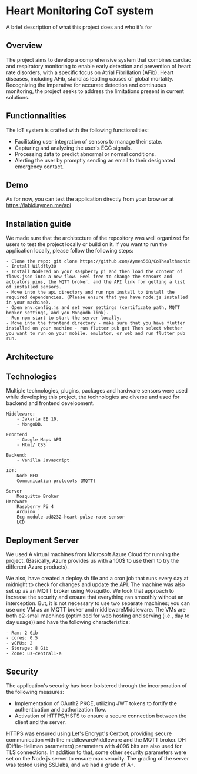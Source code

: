 # Heart Monitoring CoT system

A brief description of what this project does and who it's for


## Overview

The project aims to develop a comprehensive system that combines cardiac and respiratory monitoring to enable early detection and prevention of heart rate disorders, with a specific focus on Atrial Fibrillation (AFib). Heart diseases, including AFib, stand as leading causes of global mortality. Recognizing the imperative for accurate detection and continuous monitoring, the project seeks to address the limitations present in current solutions.
## Functionnalities
The IoT system is crafted with the following functionalities:

- Facilitating user integration of sensors to manage their state.
- Capturing and analyzing the user's ECG signals.
- Processing data to predict abnormal or normal conditions.
- Alerting the user by promptly sending an email to their designated emergency contact.
## Demo
As for now, you can test the application directly from your browser at https://labidiaymen.me/api 
## Installation guide

We made sure that the architecture of the repository was well organized for users to test the project locally or build on it. If you want to run the application locally, please follow the following steps:

    - Clone the repo: git clone https://github.com/Aymen568/CoThealthmonit
    - Install Wildfly30
    - Install Nodered on your Raspberry pi and then load the content of flows.json into a new flow. Feel free to change the sensors and actuators pins, the MQTT broker, and the API link for getting a list of installed sensors.
    - Move into the api directory and run npm install to install the required dependencies. (Please ensure that you have node.js installed in your machine).
    - Open env.config.js and set your settings (certificate path, MQTT broker settings, and you Mongodb link).
    - Run npm start to start the server locally.
    - Move into the frontend directory - make sure that you have flutter installed on your machine - run flutter pub get Then select whether you want to run on your mobile, emulator, or web and run flutter pub run.

## Architecture
## Technologies
Multiple technologies, plugins, packages and hardware sensors were used while developing this project, the technologies are diverse and used for backend and frontend development.

    Middleware:
        - Jakarta EE 10.
        - MongoDB.

    Frontend
        - Google Maps API
        - Html/ CSS
    
    Backend:
        - Vanilla Javascript

    IoT:
        Node RED
        Communication protocols (MQTT)

    Server
        Mosquitto Broker
    Hardware
        Raspberry Pi 4
        Arduino
        Ecg-module-ad8232-heart-pulse-rate-sensor
        LCD

## Deployment Server

We used A virtual machines from Microsoft Azure Cloud for running the project. (Basically, Azure provides us with a 100$ to use them to try the different Azure products).

We also, have created a deploy.sh file and a cron job that runs every day at midnight to check for changes and update the API. The machine was also set up as an MQTT broker using Mosquitto. 
We took that approach to increase the security and ensure that everything ran smoothly without an interception. But, it is not necessary to use two separate machines; you can use one VM as an MQTT broker and middlewareMiddleware. The VMs are both e2-small machines (optimized for web hosting and serving (i.e., day to day usage)) and have the following characteristics:


    - Ram: 2 Gib
    - cores: 0.5
    - vCPUs: 2
    - Storage: 8 Gib
    - Zone: us-central1-a

## Security

The application's security has been bolstered through the incorporation of the following measures:

- Implementation of OAuth2 PKCE, utilizing JWT tokens to fortify the authentication and authorization flow.
- Activation of HTTPS/HSTS to ensure a secure connection between the client and the server.

HTTPS was ensured using Let's Encrypt's Certbot, providing secure communication with the middlewareMiddleware and the MQTT broker. DH (Diffie-Hellman parameters) parameters with 4096 bits are also used for TLS connections. In addition to that, some other security parameters were set on the Node.js server to ensure max security. The grading of the server was tested using SSLlabs, and we had a grade of A+. 
